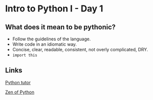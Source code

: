 # Intro to Python I - Day 1

## What does it mean to be pythonic?

- Follow the guidelines of the language.
- Write code in an idiomatic way.
- Concise, clear, readable, consistent, not overly complicated, DRY.
- `import this`

## Links

[Python tutor](http://pythontutor.com/visualize.html)

[Zen of Python](https://www.python.org/dev/peps/pep-0020/)
